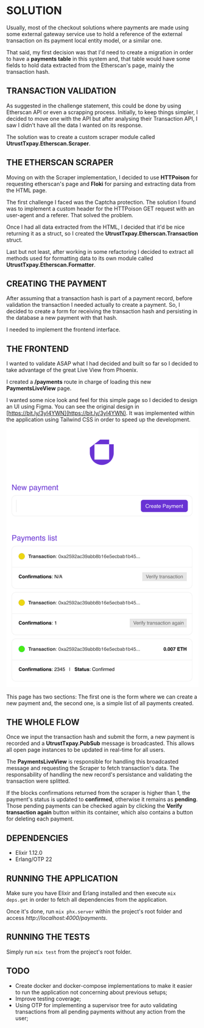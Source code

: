 # SOLUTION

Usually, most of the checkout solutions where payments are made using some external gateway service use to hold a reference of the external transaction on its payment local entity model, or a similar one.

That said, my first decision was that I'd need to create a migration in order to have a **payments table** in this system and, that table would have some fields to hold data extracted from the Etherscan's page, mainly the transaction hash.

## TRANSACTION VALIDATION

As suggested in the challenge statement, this could be done by using Etherscan API or even a scrapping process. Initially, to keep things simpler, I decided to move one with the API but after analysing their Transaction API, I saw I didn't have all the data I wanted on its response.

The solution was to create a custom scraper module called **UtrustTxpay.Etherscan.Scraper**.

## THE ETHERSCAN SCRAPER

Moving on with the Scraper implementation, I decided to use **HTTPoison** for requesting etherscan's page and **Floki** for parsing and extracting data from the HTML page.

The first challenge I faced was the Captcha protection. The solution I found was to implement a custom header for the HTTPoison GET request with an user-agent and a referer. That solved the problem.

Once I had all data extracted from the HTML, I decided that it'd be nice returning it as a struct, so I created the **UtrustTxpay.Etherscan.Transaction** struct.

Last but not least, after working in some refactoring I decided to extract all methods used for formatting data to its own module called **UtrustTxpay.Etherscan.Formatter**.

## CREATING THE PAYMENT

After assuming that a transaction hash is part of a payment record, before validation the transaction I needed actually to create a payment. So, I decided to create a form for receiving the transaction hash and persisting in the database a new payment with that hash.

I needed to implement the frontend interface.

## THE FRONTEND

I wanted to validate ASAP what I had decided and built so far so I decided to take advantage of the great Live View from Phoenix.

I created a **/payments** route in charge of loading this new **PaymentsLiveView** page.

I wanted some nice look and feel for this simple page so I decided to design an UI using Figma. You can see the original design in [https://bit.ly/3yI4YWN](https://bit.ly/3yI4YWN). It was implemented within the application using Tailwind CSS in order to speed up the development.

<p align="center"><img src="https://raw.githubusercontent.com/paulofabiano/utrust_txpay/main/assets/static/images/utrust-txpay.png?token=AAGASISYZLAWFCDLEVOPJLDA5HWBG" /></p>

This page has two sections: The first one is the form where we can create a new payment and, the second one, is a simple list of all payments created.

## THE WHOLE FLOW

Once we input the transaction hash and submit the form, a new payment is recorded and a **UtrustTxpay.PubSub** message is broadcasted. This allows all open page instances to be updated in real-time for all users.

The **PaymentsLiveView** is responsible for handling this broadcasted message and requesting the Scraper to fetch transaction's data. The responsability of handling the new record's persistance and validating the transaction were splitted. 

If the blocks confirmations returned from the scraper is higher than 1, the payment's status is updated to **confirmed**, otherwise it remains as **pending**. Those pending payments can be checked again by clicking the **Verify transaction again** button within its container, which also contains a button for deleting each payment.

## DEPENDENCIES

- Elixir 1.12.0
- Erlang/OTP 22

## RUNNING THE APPLICATION

Make sure you have Elixir and Erlang installed and then execute `mix deps.get` in order to fetch all dependencies from the application.

Once it's done, run `mix phx.server` within the project's root folder and access *http://localhost:4000/payments*.

## RUNNING THE TESTS

Simply run `mix test` from the project's root folder.

## TODO

- Create docker and docker-compose implementations to make it easier to run the application not concerning about previous setups;
- Improve testing coverage;
- Using OTP for implementing a supervisor tree for auto validating transactions from all pending payments without any action from the user;






